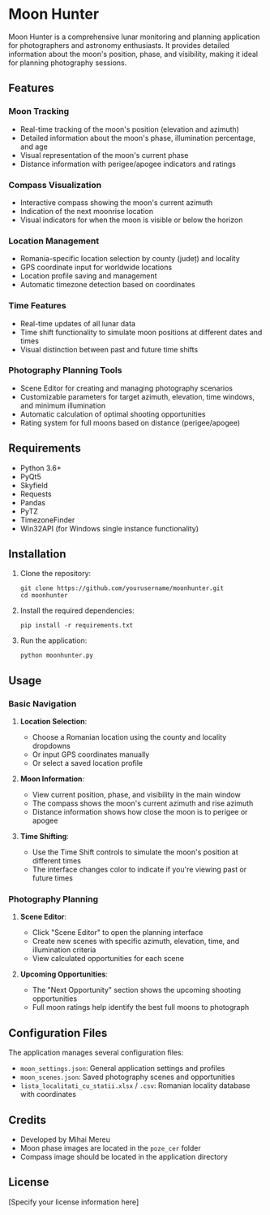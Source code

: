 # Moon Hunter

Moon Hunter is a comprehensive lunar monitoring and planning application for photographers and astronomy enthusiasts. It provides detailed information about the moon's position, phase, and visibility, making it ideal for planning photography sessions.

## Features

### Moon Tracking
- Real-time tracking of the moon's position (elevation and azimuth)
- Detailed information about the moon's phase, illumination percentage, and age
- Visual representation of the moon's current phase
- Distance information with perigee/apogee indicators and ratings

### Compass Visualization
- Interactive compass showing the moon's current azimuth
- Indication of the next moonrise location
- Visual indicators for when the moon is visible or below the horizon

### Location Management
- Romania-specific location selection by county (județ) and locality
- GPS coordinate input for worldwide locations
- Location profile saving and management
- Automatic timezone detection based on coordinates

### Time Features
- Real-time updates of all lunar data
- Time shift functionality to simulate moon positions at different dates and times
- Visual distinction between past and future time shifts

### Photography Planning Tools
- Scene Editor for creating and managing photography scenarios
- Customizable parameters for target azimuth, elevation, time windows, and minimum illumination
- Automatic calculation of optimal shooting opportunities
- Rating system for full moons based on distance (perigee/apogee)

## Requirements

- Python 3.6+
- PyQt5
- Skyfield
- Requests
- Pandas
- PyTZ
- TimezoneFinder
- Win32API (for Windows single instance functionality)

## Installation

1. Clone the repository:
   ```
   git clone https://github.com/yourusername/moonhunter.git
   cd moonhunter
   ```

2. Install the required dependencies:
   ```
   pip install -r requirements.txt
   ```

3. Run the application:
   ```
   python moonhunter.py
   ```

## Usage

### Basic Navigation

1. **Location Selection**:
   - Choose a Romanian location using the county and locality dropdowns
   - Or input GPS coordinates manually
   - Or select a saved location profile

2. **Moon Information**:
   - View current position, phase, and visibility in the main window
   - The compass shows the moon's current azimuth and rise azimuth
   - Distance information shows how close the moon is to perigee or apogee

3. **Time Shifting**:
   - Use the Time Shift controls to simulate the moon's position at different times
   - The interface changes color to indicate if you're viewing past or future times

### Photography Planning

1. **Scene Editor**:
   - Click "Scene Editor" to open the planning interface
   - Create new scenes with specific azimuth, elevation, time, and illumination criteria
   - View calculated opportunities for each scene

2. **Upcoming Opportunities**:
   - The "Next Opportunity" section shows the upcoming shooting opportunities
   - Full moon ratings help identify the best full moons to photograph

## Configuration Files

The application manages several configuration files:
- `moon_settings.json`: General application settings and profiles
- `moon_scenes.json`: Saved photography scenes and opportunities
- `lista_localitati_cu_statii.xlsx` / `.csv`: Romanian locality database with coordinates

## Credits

- Developed by Mihai Mereu
- Moon phase images are located in the `poze_cer` folder
- Compass image should be located in the application directory

## License

[Specify your license information here]

